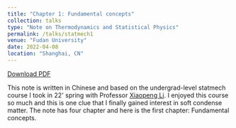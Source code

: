 ```yaml
---
title: "Chapter 1: Fundamental concepts"
collection: talks
type: "Note on Thermodynamics and Statistical Physics"
permalink: /talks/statmech1
venue: "Fudan University"
date: 2022-04-08
location: "Shanghai, CN"
---
```


[Download PDF](/files/basicPrinciple.pdf)

This note is written in Chinese and based on the undergrad-level statmech course I took in 22' spring with Professor [Xiaopeng Li](https://scholar.google.com/citations?user=p7i5fNoAAAAJ&hl=en). I enjoyed this course so much and this is one clue that I finally gained interest in soft condense matter. The note has four chapter and here is the first chapter:  Fundamental concepts. 

